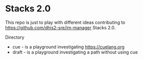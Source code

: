 # Stacks 2.0

This repo is just to play with different ideas contributing to
https://github.com/dhis2-sre/im-manager Stacks 2.0.

Directory

* cue - is a playground investigating https://cuelang.org
* draft - is a playground investigating a path without using cue


